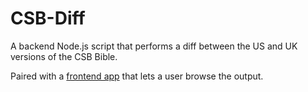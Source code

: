 # CSB-Diff

A backend Node.js script that performs a diff between the US and UK versions of the CSB Bible.

Paired with a [frontend app](https://davidbowley.github.io/csb-diff/) that lets a user browse the output.
